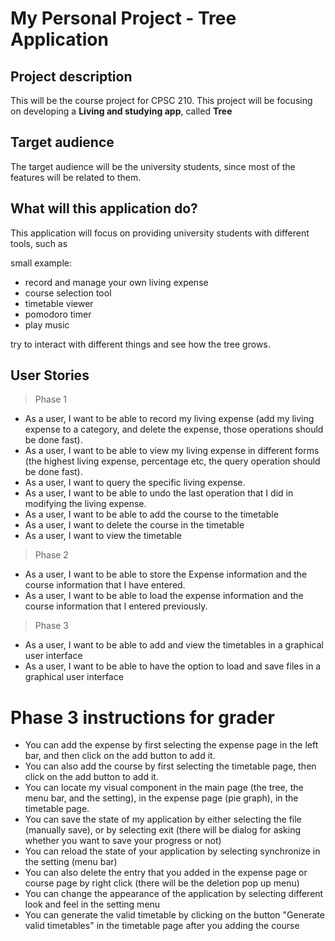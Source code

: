 # My Personal Project - Tree Application

## Project description

This will be the course project for CPSC 210. This project will be focusing on developing a **Living and studying app**, called **Tree**

## Target audience

The target audience will be the university students, since most of the features will be related to them.

## What will this application do? 

This application will focus on providing university students with different tools, such as

small example:
- record and manage your own living expense
- course selection tool
- timetable viewer
- pomodoro timer
- play music

try to interact with different things and see how the tree grows. 

## User Stories

> Phase 1
- As a user, I want to be able to record my living expense (add my living expense to a category, and delete the expense, those operations should be done fast).
- As a user, I want to be able to view my living expense in different forms (the highest living expense, percentage etc, the query operation should be done fast).
- As a user, I want to query the specific living expense. 
- As a user, I want to be able to undo the last operation that I did in modifying the living expense.
- As a user, I want to be able to add the course to the timetable
- As a user, I want to delete the course in the timetable
- As a user, I want to view the timetable

> Phase 2
- As a user, I want to be able to store the Expense information and the course information that I have entered. 
- As a user, I want to be able to load the expense information and the course information that I entered previously.

> Phase 3 
- As a user, I want to be able to add and view the timetables in a graphical user interface 
- As a user, I want to be able to have the option to load and save files in a graphical user interface

# Phase 3 instructions for grader
- You can add the expense by first selecting the expense page in the left bar, and then click on the add button to add it.
- You can also add the course by first selecting the timetable page, then click on the add button to add it.
- You can locate my visual component in the main page (the tree, the menu bar, and the setting), in the expense page (pie graph), in the timetable page.
- You can save the state of my application by either selecting the file (manually save), or by selecting exit (there will be dialog for asking whether you want to save your progress or not)
- You can reload the state of your application by selecting synchronize in the setting (menu bar)
- You can also delete the entry that you added in the expense page or course page by right click (there will be the deletion pop up menu)
- You can change the appearance of the application by selecting different look and feel in the setting menu
- You can generate the valid timetable by clicking on the button "Generate valid timetables" in the timetable page after you adding the course